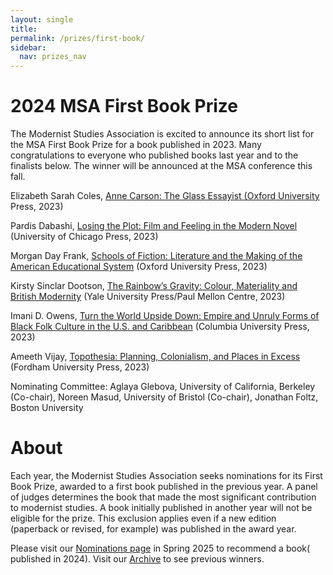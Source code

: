 ```yaml
---
layout: single
title: 
permalink: /prizes/first-book/
sidebar:
  nav: prizes_nav
---
```


<!-- #BeginEditable "content" -->

<h1>2024 MSA First Book Prize</h1>

<p>The Modernist Studies Association is excited to announce its short list for
	the MSA First Book Prize for a book published in 2023. Many
	congratulations to everyone who published books last year and to the
	finalists below. The winner will be announced at the MSA conference
	this fall.</p>

<p>Elizabeth Sarah Coles, <a href="https://global.oup.com/academic/product/anne-carson-9780197680919?cc=us&lang=en&">Anne Carson: The Glass Essayist (Oxford University</a> 
Press, 2023)</p>

<p>Pardis Dabashi, <a href="https://press.uchicago.edu/ucp/books/book/chicago/L/bo206924764.html">Losing the Plot: Film and Feeling in the Modern Novel</a> 
(University of Chicago Press, 2023)</p>

<p>Morgan Day Frank, <a href="https://global.oup.com/academic/product/schools-of-fiction-9780192867506?cc=us&lang=en&">Schools of Fiction: Literature and the Making of the 
American Educational System</a> (Oxford University Press, 2023)</p>

<p>Kirsty Sinclar Dootson, <a href="https://yalebooks.yale.edu/book/9781913107369/the-rainbows-gravity/">The Rainbow’s Gravity: Colour, Materiality and 
British Modernity</a> (Yale University Press/Paul Mellon Centre, 2023)</p>

<p>Imani D. Owens, <a href="https://cup.columbia.edu/book/turn-the-world-upside-down/9780231208895">Turn the World Upside Down: Empire and Unruly Forms of 
Black Folk Culture in the U.S. and Caribbean</a> (Columbia University Press, 
2023)</p>

<p>Ameeth Vijay, <a href="https://www.fordhampress.com/9781531503185/topothesia/">Topothesia: Planning, Colonialism, and Places in Excess</a> 
(Fordham University Press, 2023)		</p>													

<p>Nominating Committee: Aglaya Glebova, University of California, Berkeley 
(Co-chair), Noreen Masud, University of Bristol (Co-chair), Jonathan Foltz, 
Boston University	</p>						

<h1>About</h1>
<p>Each year, the Modernist Studies Association seeks nominations for
	its First Book Prize, awarded to a first book published in the
	previous year. A panel of judges determines the book that made the
	most significant contribution to modernist studies. A book initially
	published in another year will not be eligible for the prize. This
	exclusion applies even if a new edition (paperback or revised, for
	example) was published in the award year.<br />
<p>Please visit our <a href="/prize/nominate.html">Nominations page</a>
	in Spring 2025 to recommend a book(                              published in 2024). Visit our <a href="/prize/archive.html"
		>Archive</a> to see previous winners.</p>
<!-- #EndEditable -->